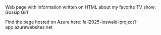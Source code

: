 Web page with information written on HTML about my favorite TV show: Gossip Girl

Find the page hosted on Azure here: fall2025-loswald-project1-app.azurewebsites.net
